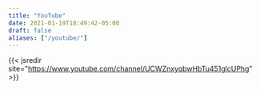 ```yaml
---
title: "YouTube"
date: 2021-01-19T18:49:42-05:00
draft: false
aliases: ["/youtube/"]
---
```


{{< jsredir site="https://www.youtube.com/channel/UCWZnxyqbwHbTu451glcUPhg" >}}
